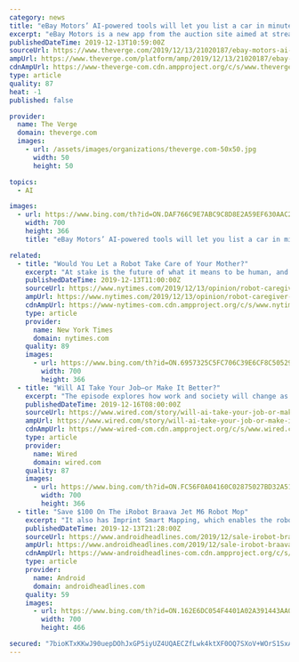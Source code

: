 ```yaml
---
category: news
title: "eBay Motors’ AI-powered tools will let you list a car in minutes"
excerpt: "eBay Motors is a new app from the auction site aimed at streamlining the process of buying and selling used cars, and it includes a couple of AI-powered features that eBay claims will help sellers list a car in under five minutes. The app is available in the US for both iOS and Android, and replaces the old eBay Motors app that was discontinued ..."
publishedDateTime: 2019-12-13T10:59:00Z
sourceUrl: https://www.theverge.com/2019/12/13/21020187/ebay-motors-ai-powered-app-image-categorization-video-upload-buying-selling-cars
ampUrl: https://www.theverge.com/platform/amp/2019/12/13/21020187/ebay-motors-ai-powered-app-image-categorization-video-upload-buying-selling-cars
cdnAmpUrl: https://www-theverge-com.cdn.ampproject.org/c/s/www.theverge.com/platform/amp/2019/12/13/21020187/ebay-motors-ai-powered-app-image-categorization-video-upload-buying-selling-cars
type: article
quality: 87
heat: -1
published: false

provider:
  name: The Verge
  domain: theverge.com
  images:
    - url: /assets/images/organizations/theverge.com-50x50.jpg
      width: 50
      height: 50

topics:
  - AI

images:
  - url: https://www.bing.com/th?id=ON.DAF766C9E7ABC9C8D8E2A59EF630AAC2
    width: 700
    height: 366
    title: "eBay Motors’ AI-powered tools will let you list a car in minutes"

related:
  - title: "Would You Let a Robot Take Care of Your Mother?"
    excerpt: "At stake is the future of what it means to be human, and what it means to care. Issues of freedom and dignity are most urgently raised by robots that are built to befriend, advise and monitor seniors. This is Artificial Intelligence with wide, blinking eyes and a level of sociability that is both the source of its power to help and its greatest ..."
    publishedDateTime: 2019-12-13T11:00:00Z
    sourceUrl: https://www.nytimes.com/2019/12/13/opinion/robot-caregiver-aging.html
    ampUrl: https://www.nytimes.com/2019/12/13/opinion/robot-caregiver-aging.amp.html
    cdnAmpUrl: https://www-nytimes-com.cdn.ampproject.org/c/s/www.nytimes.com/2019/12/13/opinion/robot-caregiver-aging.amp.html
    type: article
    provider:
      name: New York Times
      domain: nytimes.com
    quality: 89
    images:
      - url: https://www.bing.com/th?id=ON.6957325C5FC706C39E6CF8C5052966D6
        width: 700
        height: 366
  - title: "Will AI Take Your Job—or Make It Better?"
    excerpt: "The episode explores how work and society will change as AI begins to take over more tasks that people currently do, whether in apple orchards or psychiatry offices. Some of the portents are scary. Kai-Fu Lee, an AI investor and formerly Google’s top executive in China, warns that AI advances will be much more disruptive to workers than other ..."
    publishedDateTime: 2019-12-16T08:00:00Z
    sourceUrl: https://www.wired.com/story/will-ai-take-your-job-or-make-it-better/
    ampUrl: https://www.wired.com/story/will-ai-take-your-job-or-make-it-better/amp
    cdnAmpUrl: https://www-wired-com.cdn.ampproject.org/c/s/www.wired.com/story/will-ai-take-your-job-or-make-it-better/amp
    type: article
    provider:
      name: Wired
      domain: wired.com
    quality: 87
    images:
      - url: https://www.bing.com/th?id=ON.FC56F0A04160C02875027BD32A511682
        width: 700
        height: 366
  - title: "Save $100 On The iRobot Braava Jet M6 Robot Mop"
    excerpt: "It also has Imprint Smart Mapping, which enables the robot to learn, map and adapt to your home. Thanks to artificial intelligence, it remaps your home each time. So it gets a better map every single time, and knows where everything is. So it doesn't run into your furniture or the walls. Nearly $400 for a robot mop might still seem like a lot ..."
    publishedDateTime: 2019-12-13T21:28:00Z
    sourceUrl: https://www.androidheadlines.com/2019/12/sale-irobot-braava-jet-m6
    ampUrl: https://www.androidheadlines.com/2019/12/sale-irobot-braava-jet-m6/amp
    cdnAmpUrl: https://www-androidheadlines-com.cdn.ampproject.org/c/s/www.androidheadlines.com/2019/12/sale-irobot-braava-jet-m6/amp
    type: article
    provider:
      name: Android
      domain: androidheadlines.com
    quality: 59
    images:
      - url: https://www.bing.com/th?id=ON.162E6DC054F4401A02A391443AA0D19E
        width: 700
        height: 466

secured: "7bioKTxKKwJ90uepDOhJxGP5iyUZ4UQAECZfLwk4ktXF0OQ7SXoV+WOrS1SxAmBZ5wWaq4awrPkS1XQYcYiSZFrOKGWluGRS8U03RqwqK3P6r1WZV5T6iY1g/Ndahdgh+mKlK83Q/8l6Lr/VZSnpaZvQXsYFxWaoRDuav459LbshhSp1h4Nu33Ow/1iU7uUOZzAb/O31kOUvrquF/2KQ6iXykxEVGJwQnMLLLuqbFHZM8RY17im0T3fMitlWQs4+lI6Sysvj2DO3oXpEAzpJPQ==;sGg2e574GZKvUgcg/F3M7A=="
---
```


